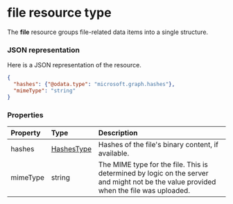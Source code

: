# file resource type

The **file** resource groups file-related data items into a single structure.

### JSON representation

Here is a JSON representation of the resource.

<!-- {
  "blockType": "resource",
  "optionalProperties": [

  ],
  "@odata.type": "microsoft.graph.file"
}-->

```json
{
  "hashes": {"@odata.type": "microsoft.graph.hashes"},
  "mimeType": "string"
}

```

### Properties
| Property | Type                          | Description                                                                                                                                 |
|:--------------|:------------------------------|:--------------------------------------------------------------------------------------------------------------------------------------------|
| hashes    | [HashesType](hashes_facet.md) | Hashes of the file's binary content, if available.                                                                                          |
| mimeType  | string                        | The MIME type for the file. This is determined by logic on the server and might not be the value provided when the file was uploaded. |

<!-- uuid: 8fcb5dbc-d5aa-4681-8e31-b001d5168d79
2015-10-25 14:57:30 UTC -->
<!-- {
  "type": "#page.annotation",
  "description": "file resource",
  "keywords": "",
  "section": "documentation",
  "tocPath": ""
}-->